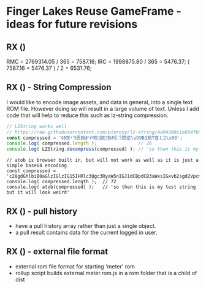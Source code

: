 # Finger Lakes Reuse GameFrame - ideas for future revisions

## RX ()

RMC = 2769314.05 / 365 = 7587.16;
IRC = 1998875.80 / 365 = 5476.37;
( 7587.16 + 5476.37 ) / 2 = 6531.76;

## RX () - String Compression
I would like to encode image assets, and data in general, into a single text ROM file. However doing so will
result in a large volume of text. Unless I add code that will help to reduce this such as lz-string compression.
```js
// LZString works well
// https://raw.githubusercontent.com/pieroxy/lz-string/4a94308c1e684fb98866f7ba1288f3db6d9f8801/libs/lz-string.js
const compressed = '㎇뀄ˠᘊ恶銁ⶆᖀ똄脱줸ܳ#Ŝੀ臜逆\uD9B1餄Ƭ쁦⒈Ĳ\x00';
console.log( compressed.length );               // 26
console.log( LZString.decompress(compressed) ); // 'so then this is my test string but it will look weird'
```

```
// atob is browser built in, but will not work as well as it is just a simple base64 encoding
const compressed = 'c28gdGhlbiB0aGlzIGlzIG15IHRlc3Qgc3RyaW5nIGJ1dCBpdCB3aWxsIGxvb2sgd2VpcmQ=';
console.log( compressed.length );  // 72
console.log( atob(compressed) );   // 'so then this is my test string but it will look weird'
```

## RX () - pull history
* have a pull history array rather than just a single object.
* a pull result contains data for the current logged in user.

## RX () - external file format
* external rom file format for starting 'meter' rom
* rollup script builds external meter.rom.js in a rom folder that is a child of dist


